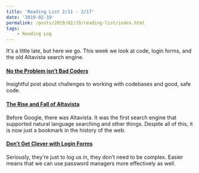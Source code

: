 ```yaml
---
title: 'Reading List 2/11 - 2/17'
date: '2019-02-19'
permalink: /posts/2019/02/19/reading-list/index.html
tags:
	- Reading Log
---
```


It's a little late, but here we go. This week we look at code, login forms, and the old Altavista search engine.
<!-- excerpt -->

#### [No the Problem isn’t Bad Coders](https://medium.com/@sgrif/no-the-problem-isnt-bad-coders-ed4347810270)

Insightful post about challenges to working with codebases and good, safe code.

#### [The Rise and Fall of Altavista](https://digital.com/about/altavista/)

Before Google, there was Altavista. It was the first search engine that supported natural language searching and other things. Despite all of this, it is now just a bookmark in the history of the web.

#### [Don’t Get Clever with Login Forms](http://bradfrost.com/blog/post/dont-get-clever-with-login-forms/)

Seriously, they’re just to log us in, they don’t need to be complex. Easier means that we can use password managers more effectively as well.
